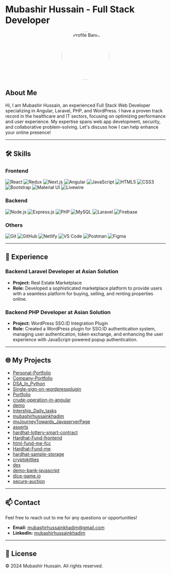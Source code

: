 # Mubashir Hussain - Full Stack Developer

<p align="center">
  <img src="https://mubashirhussain.netlify.app/static/media/profile.4bfa714456720f77f5ca.jpg" alt="Profile Banner" width="150" style="border-radius: 50%;">
</p>

## About Me

Hi, I am Mubashir Hussain, an experienced Full Stack Web Developer specializing in Angular, Laravel, PHP, and WordPress. I have a proven track record in the healthcare and IT sectors, focusing on optimizing performance and user experience. My expertise spans web app development, security, and collaborative problem-solving. Let's discuss how I can help enhance your online presence!

---

## 🛠 Skills

### Frontend
![React](https://img.shields.io/badge/-React-61DAFB?style=flat-square&logo=react&logoColor=white)
![Redux](https://img.shields.io/badge/-Redux-764ABC?style=flat-square&logo=redux&logoColor=white)
![Next.js](https://img.shields.io/badge/-Next.js-000000?style=flat-square&logo=nextdotjs&logoColor=white)
![Angular](https://img.shields.io/badge/-Angular-DD0031?style=flat-square&logo=angular&logoColor=white)
![JavaScript](https://img.shields.io/badge/-JavaScript-F7DF1E?style=flat-square&logo=javascript&logoColor=black)
![HTML5](https://img.shields.io/badge/-HTML5-E34F26?style=flat-square&logo=html5&logoColor=white)
![CSS3](https://img.shields.io/badge/-CSS3-1572B6?style=flat-square&logo=css3)
![Bootstrap](https://img.shields.io/badge/-Bootstrap-563D7C?style=flat-square&logo=bootstrap)
![Material UI](https://img.shields.io/badge/-Material%20UI-0081CB?style=flat-square&logo=material-ui)
![Livewire](https://img.shields.io/badge/-Livewire-4E56A6?style=flat-square&logo=livewire)

### Backend
![Node.js](https://img.shields.io/badge/-Node.js-339933?style=flat-square&logo=nodedotjs&logoColor=white)
![Express.js](https://img.shields.io/badge/-Express.js-000000?style=flat-square&logo=express&logoColor=white)
![PHP](https://img.shields.io/badge/-PHP-777BB4?style=flat-square&logo=php&logoColor=white)
![MySQL](https://img.shields.io/badge/-MySQL-4479A1?style=flat-square&logo=mysql&logoColor=white)
![Laravel](https://img.shields.io/badge/-Laravel-FF2D20?style=flat-square&logo=laravel&logoColor=white)
![Firebase](https://img.shields.io/badge/-Firebase-FFCA28?style=flat-square&logo=firebase&logoColor=black)

### Others
![Git](https://img.shields.io/badge/-Git-F05032?style=flat-square&logo=git&logoColor=white)
![GitHub](https://img.shields.io/badge/-GitHub-181717?style=flat-square&logo=github)
![Netlify](https://img.shields.io/badge/-Netlify-00C7B7?style=flat-square&logo=netlify&logoColor=white)
![VS Code](https://img.shields.io/badge/-VS%20Code-007ACC?style=flat-square&logo=visual-studio-code&logoColor=white)
![Postman](https://img.shields.io/badge/-Postman-FF6C37?style=flat-square&logo=postman&logoColor=white)
![Figma](https://img.shields.io/badge/-Figma-F24E1E?style=flat-square&logo=figma&logoColor=white)

---

## 🏢 Experience

### Backend Laravel Developer at Asian Solution
- **Project:** Real Estate Marketplace  
- **Role:** Developed a sophisticated marketplace platform to provide users with a seamless platform for buying, selling, and renting properties online.

### Backend PHP Developer at Asian Solution
- **Project:** WordPress SSO.ID Integration Plugin  
- **Role:** Created a WordPress plugin for SSO.ID authentication system, managing user authentication, token exchange, and enhancing the user experience with JavaScript-powered popup authentication.

---

## 🌐 My Projects

- [Personal-Portfolio](https://github.com/mubashirhussainkhadim/Personal-Portfolio)
- [Company-Portfolio](https://github.com/mubashirhussainkhadim/Company-Portfolio)
- [DSA_In_Python](https://github.com/mubashirhussainkhadim/DSA_In_Python)
- [Single-sign-on-wordpressplugin](https://github.com/mubashirhussainkhadim/Single-sign-on-wordpressplugin)
- [Portfolio](https://github.com/mubashirhussainkhadim/Portfolio)
- [crude-operation-in-angular](https://github.com/mubashirhussainkhadim/crude-operation-in-angular)
- [demo](https://github.com/mubashirhussainkhadim/demo)
- [Intership_Daily_tasks](https://github.com/mubashirhussainkhadim/Intership_Daily_tasks)
- [mubashirhussainkhadim](https://github.com/mubashirhussainkhadim/mubashirhussainkhadim)
- [myJourneyTowards_JavaserverPage](https://github.com/mubashirhussainkhadim/myJourneyTowards_JavaserverPage)
- [asserts](https://github.com/mubashirhussainkhadim/asserts)
- [hardhat-lottery-smart-contract](https://github.com/mubashirhussainkhadim/hardhat-lottery-smart-contract)
- [Hardhat-Fund-frontend](https://mubashirhussainkhadim.github.io/Hardhat-Fund-frontend/)
- [html-fund-me-fcc](https://mubashirhussainkhadim.github.io/html-fund-me-fcc/)
- [Hardhat-Fund-me](https://github.com/mubashirhussainkhadim/Hardhat-Fund-me)
- [hardhat-sample-storage](https://github.com/mubashirhussainkhadim/hardhat-sample-storage)
- [cryptokitties](https://github.com/mubashirhussainkhadim/cryptokitties)
- [dex](https://github.com/mubashirhussainkhadim/dex)
- [demo-bank-javascript](https://github.com/mubashirhussainkhadim/demo-bank-javascript)
- [dice-game.io](https://mubashirhussainkhadim.github.io/dice-game.io/)
- [secure-auction](https://github.com/mubashirhussainkhadim/secure-auction)

---

## 📫 Contact

Feel free to reach out to me for any questions or opportunities!

- **Email:** [mubashirhussainkhadim@gmail.com](mailto:mubashirhussainkhadim@gmail.com)
- **LinkedIn:** [mubashirhussainkhadim](https://linkedin.com/in/mubashirhussainkhadim)

---

## 📝 License

© 2024 Mubashir Hussain. All rights reserved.
